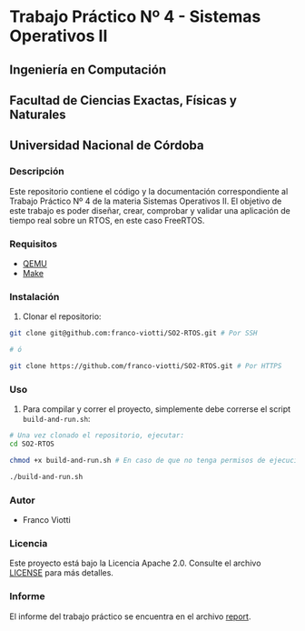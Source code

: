 # Trabajo Práctico Nº 4 - Sistemas Operativos II

## Ingeniería en Computación
## Facultad de Ciencias Exactas, Físicas y Naturales
## Universidad Nacional de Córdoba

### Descripción
Este repositorio contiene el código y la documentación correspondiente al Trabajo Práctico Nº 4 de la materia Sistemas Operativos II. El objetivo de este trabajo es poder diseñar, crear, comprobar y validar una aplicación de tiempo real sobre un RTOS, en este caso FreeRTOS.
### Requisitos
- [QEMU](https://www.qemu.org/)
- [Make](https://www.gnu.org/software/make/)

### Instalación
1. Clonar el repositorio:
  ```bash
  git clone git@github.com:franco-viotti/SO2-RTOS.git # Por SSH

  # ó

  git clone https://github.com/franco-viotti/SO2-RTOS.git # Por HTTPS
  ```

### Uso
1. Para compilar y correr el proyecto, simplemente debe correrse el script `build-and-run.sh`:
  ```bash
  # Una vez clonado el repositorio, ejecutar:
  cd SO2-RTOS
  
  chmod +x build-and-run.sh # En caso de que no tenga permisos de ejecución

  ./build-and-run.sh
  ```

### Autor
- Franco Viotti

### Licencia
Este proyecto está bajo la Licencia Apache 2.0. Consulte el archivo [LICENSE](./LICENSE) para más detalles.

### Informe
El informe del trabajo práctico se encuentra en el archivo [report](./report.pdf).
```